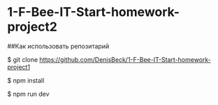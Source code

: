 # 1-F-Bee-IT-Start-homework-project2

##Как использовать репозитарий

$ git clone https://github.com/DenisBeck/1-F-Bee-IT-Start-homework-project1

$ npm install

$ npm run dev
